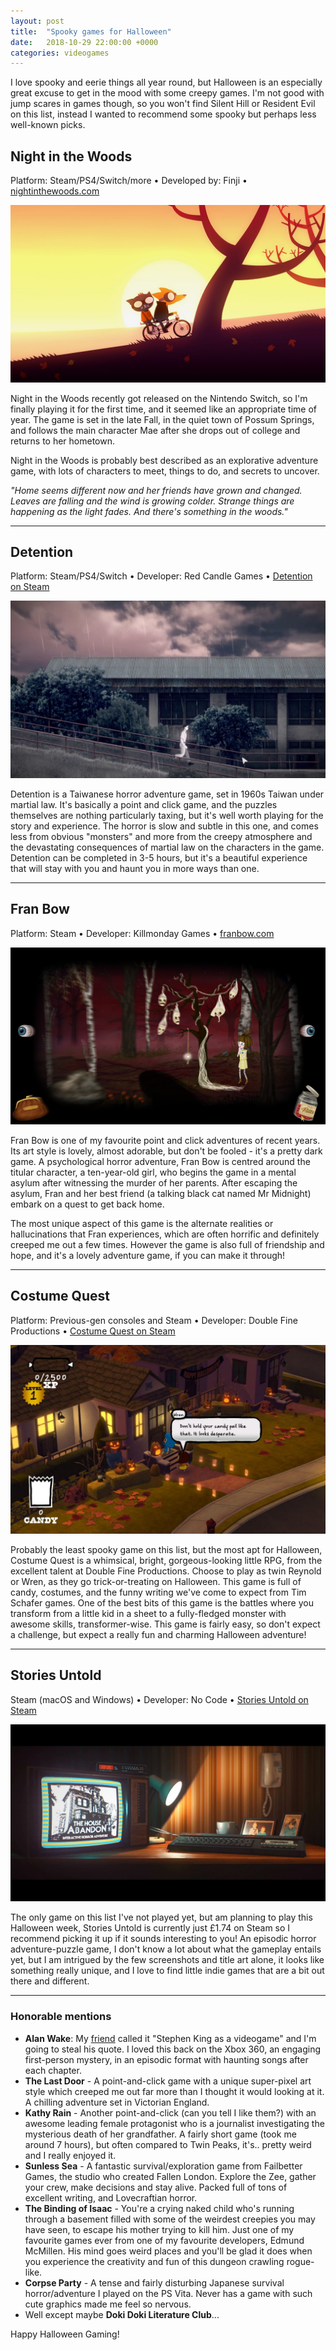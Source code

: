 ```yaml
---
layout: post
title:  "Spooky games for Halloween"
date:   2018-10-29 22:00:00 +0000
categories: videogames
---
```


I love spooky and eerie things all year round, but Halloween is an especially great excuse to get in the mood with some creepy games. I'm not good with jump scares in games though, so you won't find Silent Hill or Resident Evil on this list, instead I wanted to recommend some spooky but perhaps less well-known picks.

## Night in the Woods

<p class="sub-info">Platform: Steam/PS4/Switch/more • Developed by: Finji • <a href="http://www.nightinthewoods.com/" class="hallow">nightinthewoods.com</a></p>

<img src="/assets/img/nightinthewoods.jpg" class="post-thumbnail" alt="Night in the Woods screenshot">

Night in the Woods recently got released on the Nintendo Switch, so I'm finally playing it for the first time, and it seemed like an appropriate time of year. The game is set in the late Fall, in the quiet town of Possum Springs, and follows the main character Mae after she drops out of college and returns to her hometown.

Night in the Woods is probably best described as an explorative adventure game, with lots of characters to meet, things to do, and secrets to uncover.

*"Home seems different now and her friends have grown and changed. Leaves are falling and the wind is growing colder. Strange things are happening as the light fades.
And there's something in the woods."*

---

## Detention

<p class="sub-info">Platform: Steam/PS4/Switch • Developer: Red Candle Games • <a href="https://store.steampowered.com/app/555220/Detention/" class="hallow">Detention on Steam</a></p>

<img src="/assets/img/detention.jpg" class="post-thumbnail" alt="Detention screenshot">

Detention is a Taiwanese horror adventure game, set in 1960s Taiwan under martial law. It's basically a point and click game, and the puzzles themselves are nothing particularly taxing, but it's well worth playing for the story and experience. The horror is slow and subtle in this one, and comes less from obvious "monsters" and more from the creepy atmosphere and the devastating consequences of martial law on the characters in the game. Detention can be completed in 3-5 hours, but it's a beautiful experience that will stay with you and haunt you in more ways than one.

---

## Fran Bow

<p class="sub-info">Platform: Steam • Developer: Killmonday Games • <a href="http://franbow.com" class="hallow">franbow.com</a></p>

<img src="/assets/img/franbow.png" class="post-thumbnail" alt="Fran Bow">

Fran Bow is one of my favourite point and click adventures of recent years. Its art style is lovely, almost adorable, but don't be fooled - it's a pretty dark game. A psychological horror adventure, Fran Bow is centred around the titular character, a ten-year-old girl, who begins the game in a mental asylum after witnessing the murder of her parents. After escaping the asylum, Fran and her best friend (a talking black cat named Mr Midnight) embark on a quest to get back home.

The most unique aspect of this game is the alternate realities or hallucinations that Fran experiences, which are often horrific and definitely creeped me out a few times. However the game is also full of friendship and hope, and it's a lovely adventure game, if you can make it through!

---

## Costume Quest

<p class="sub-info">Platform: Previous-gen consoles and Steam • Developer: Double Fine Productions • <a href="https://store.steampowered.com/app/115100/Costume_Quest/" class="hallow">Costume Quest on Steam</a></p>

<img src="/assets/img/costumequest.jpg" class="post-thumbnail" alt="Costume Quest">

Probably the least spooky game on this list, but the most apt for Halloween, Costume Quest is a whimsical, bright, gorgeous-looking little RPG, from the excellent talent at Double Fine Productions. Choose to play as twin Reynold or Wren, as they go trick-or-treating on Halloween. This game is full of candy, costumes, and the funny writing we've come to expect from Tim Schafer games. One of the best bits of this game is the battles where you transform from a little kid in a sheet to a fully-fledged monster with awesome skills, transformer-wise. This game is fairly easy, so don't expect a challenge, but expect a really fun and charming Halloween adventure!

---

## Stories Untold

<p class="sub-info">Steam (macOS and Windows) • Developer: No Code • <a href="https://store.steampowered.com/app/558420/Stories_Untold/" class="hallow">Stories Untold on Steam</a></p>

<img src="/assets/img/storiesuntold.jpg" class="post-thumbnail" alt="Stories Untold">

The only game on this list I've not played yet, but am planning to play this Halloween week, Stories Untold is currently just £1.74 on Steam so I recommend picking it up if it sounds interesting to you! An episodic horror adventure-puzzle game, I don't know a lot about what the gameplay entails yet, but I am intrigued by the few screenshots and title art alone, it looks like something really unique, and I love to find little indie games that are a bit out there and different.

---

### Honorable mentions

- **Alan Wake**: My <a href="https://liberaljoon.com/blog/" class="hallow">friend</a> called it "Stephen King as a videogame" and I'm going to steal his quote. I loved this back on the Xbox 360, an engaging first-person mystery, in an episodic format with haunting songs after each chapter.
- **The Last Door** - A point-and-click game with a unique super-pixel art style which creeped me out far more than I thought it would looking at it. A chilling adventure set in Victorian England.
- **Kathy Rain** - Another point-and-click (can you tell I like them?) with an awesome leading female protagonist who is a journalist investigating the mysterious death of her grandfather. A fairly short game (took me around 7 hours), but often compared to Twin Peaks, it's.. pretty weird and I really enjoyed it.
- **Sunless Sea** - A fantastic survival/exploration game from Failbetter Games, the studio who created Fallen London. Explore the Zee, gather your crew, make decisions and stay alive. Packed full of tons of excellent writing, and Lovecraftian horror.
- **The Binding of Isaac** - You're a crying naked child who's running through a basement filled with some of the weirdest creepies you may have seen, to escape his mother trying to kill him. Just one of my favourite games ever from one of my favourite developers, Edmund McMillen. His mind goes weird places and you'll be glad it does when you experience the creativity and fun of this dungeon crawling rogue-like.
- **Corpse Party** - A tense and fairly disturbing Japanese survival horror/adventure I played on the PS Vita. Never has a game with such cute graphics made me feel so nervous.
- Well except maybe **Doki Doki Literature Club**...

Happy Halloween Gaming!
